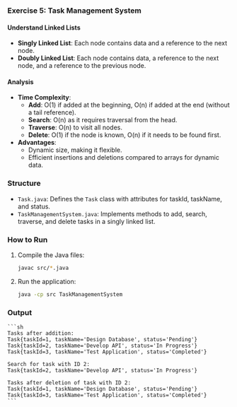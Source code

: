### Exercise 5: Task Management System

#### Understand Linked Lists
- **Singly Linked List**: Each node contains data and a reference to the next node.
- **Doubly Linked List**: Each node contains data, a reference to the next node, and a reference to the previous node.

#### Analysis
- **Time Complexity**:
  - **Add**: O(1) if added at the beginning, O(n) if added at the end (without a tail reference).
  - **Search**: O(n) as it requires traversal from the head.
  - **Traverse**: O(n) to visit all nodes.
  - **Delete**: O(1) if the node is known, O(n) if it needs to be found first.
- **Advantages**:
  - Dynamic size, making it flexible.
  - Efficient insertions and deletions compared to arrays for dynamic data.

### Structure

- `Task.java`: Defines the `Task` class with attributes for taskId, taskName, and status.
- `TaskManagementSystem.java`: Implements methods to add, search, traverse, and delete tasks in a singly linked list.

### How to Run

1. Compile the Java files:
    ```sh
    javac src/*.java
    ```

2. Run the application:
    ```sh
    java -cp src TaskManagementSystem
    ```

### Output
    ```sh
    Tasks after addition:
    Task{taskId=1, taskName='Design Database', status='Pending'}
    Task{taskId=2, taskName='Develop API', status='In Progress'}
    Task{taskId=3, taskName='Test Application', status='Completed'}

    Search for task with ID 2:
    Task{taskId=2, taskName='Develop API', status='In Progress'}

    Tasks after deletion of task with ID 2:
    Task{taskId=1, taskName='Design Database', status='Pending'}
    Task{taskId=3, taskName='Test Application', status='Completed'}
    ```


